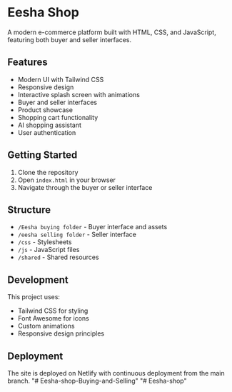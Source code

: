 # Eesha Shop

A modern e-commerce platform built with HTML, CSS, and JavaScript, featuring both buyer and seller interfaces.

## Features

- Modern UI with Tailwind CSS
- Responsive design
- Interactive splash screen with animations
- Buyer and seller interfaces
- Product showcase
- Shopping cart functionality
- AI shopping assistant
- User authentication

## Getting Started

1. Clone the repository
2. Open `index.html` in your browser
3. Navigate through the buyer or seller interface

## Structure

- `/Eesha buying folder` - Buyer interface and assets
- `/eesha selling folder` - Seller interface
- `/css` - Stylesheets
- `/js` - JavaScript files
- `/shared` - Shared resources

## Development

This project uses:
- Tailwind CSS for styling
- Font Awesome for icons
- Custom animations
- Responsive design principles

## Deployment

The site is deployed on Netlify with continuous deployment from the main branch.
"# Eesha-shop-Buying-and-Selling" 
"# Eesha-shop" 

